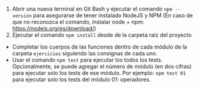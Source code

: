 1. Abrir una nueva terminal en Git Bash y ejecutar el comando `npm --version` para asegurarse de tener instalado NodeJS y NPM (En caso de que no reconozca el comando, instalar node + npm: https://nodejs.org/es/download/)
2. Ejecutar el comando `npm install` desde de la carpeta raíz del proyecto

- Completar los cuerpos de las funciones dentro de cada módulo de la carpeta `ejercicios` siguiendo las consignas de cada uno.
- Usar el comando `npm test` para ejecutar los todos los tests. Opcionalmente, se puede agregar el número de módulo (en dos cifras) para ejecutar solo los tests de ese módulo. Por ejemplo: `npm test 01` para ejecutar solo los tests del módulo 01: operadores.
